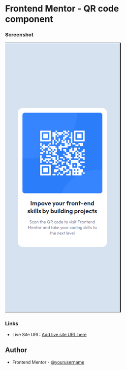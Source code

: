# Frontend Mentor - QR code component


### Screenshot

![](/images/Captura.png)

### Links

- Live Site URL: [Add live site URL here]()


## Author

- Frontend Mentor - [@yourusername](https://www.frontendmentor.io/profile/Eduardo347387)
